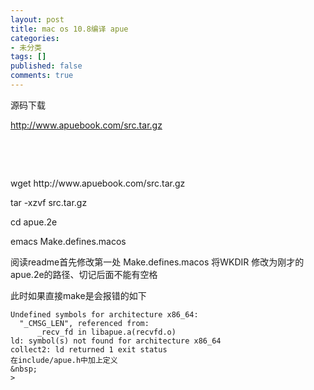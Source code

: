 ```yaml
---
layout: post
title: mac os 10.8编译 apue
categories:
- 未分类
tags: []
published: false
comments: true
---
```

<p>源码下载</p>

<p><a href="http://www.cntxk.com/images/spd/src.tar.gz">http://www.apuebook.com/src.tar.gz</a></p>

<p>&nbsp;</p>

<p>&nbsp;</p>

<p>wget http://www.apuebook.com/src.tar.gz</p>

<p>tar -xzvf src.tar.gz</p>

<p>cd apue.2e</p>

<p>emacs Make.defines.macos</p>

<p>阅读readme首先修改第一处 Make.defines.macos 将WKDIR 修改为刚才的apue.2e的路径、切记后面不能有空格</p>

<p>此时如果直接make是会报错的如下

```
Undefined symbols for architecture x86_64:
  "_CMSG_LEN", referenced from:
      _recv_fd in libapue.a(recvfd.o)
ld: symbol(s) not found for architecture x86_64
collect2: ld returned 1 exit status
在include/apue.h中加上定义
&nbsp;
>

```
